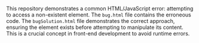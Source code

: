 This repository demonstrates a common HTML/JavaScript error: attempting to access a non-existent element. The `bug.html` file contains the erroneous code.  The `bugSolution.html` file demonstrates the correct approach, ensuring the element exists before attempting to manipulate its content.  This is a crucial concept in front-end development to avoid runtime errors.